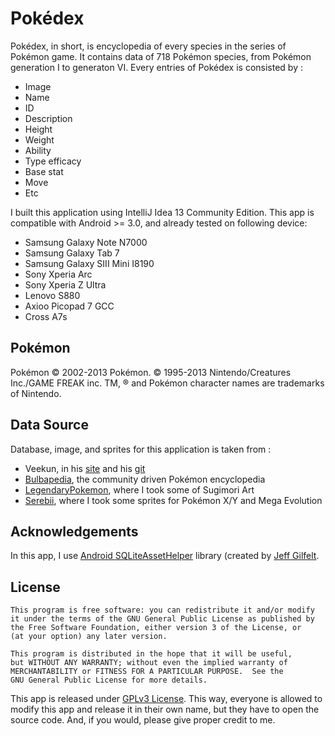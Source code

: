 Pokédex
=======
Pokédex, in short, is encyclopedia of every species in the series of Pokémon game. It contains data of 718 Pokémon species, from Pokémon generation I to generaton VI. Every entries of Pokédex is consisted by : 

* Image
* Name
* ID
* Description
* Height
* Weight
* Ability
* Type efficacy
* Base stat
* Move
* Etc

I built this application using IntelliJ Idea 13 Community Edition. This app is compatible with Android >= 3.0, and already tested on following device:

* Samsung Galaxy Note N7000
* Samsung Galaxy Tab 7
* Samsung Galaxy SIII Mini I8190
* Sony Xperia Arc
* Sony Xperia Z Ultra
* Lenovo S880
* Axioo Picopad 7 GCC
* Cross A7s

Pokémon
-------
Pokémon © 2002-2013 Pokémon. © 1995-2013 Nintendo/Creatures Inc./GAME FREAK inc. TM, ® and Pokémon character names are trademarks of Nintendo.

Data Source
-----------
Database, image, and sprites for this application is taken from :
* Veekun, in his [site](http://veekun.com) and his [git](http://git.veekun.com)
* [Bulbapedia](http://bulbapedia.bulbagarden.net), the community driven Pokémon encyclopedia
* [LegendaryPokemon](http://www.legendarypokemon.net/), where I took some of Sugimori Art
* [Serebii](http://www.serebii.net), where I took some sprites for Pokémon X/Y and Mega Evolution

Acknowledgements
---------------
In this app, I use [Android SQLiteAssetHelper](https://github.com/jgilfelt/android-sqlite-asset-helper) library (created by [Jeff Gilfelt](https://github.com/jgilfelt).

License
----------
    This program is free software: you can redistribute it and/or modify
    it under the terms of the GNU General Public License as published by
    the Free Software Foundation, either version 3 of the License, or
    (at your option) any later version.

    This program is distributed in the hope that it will be useful,
    but WITHOUT ANY WARRANTY; without even the implied warranty of
    MERCHANTABILITY or FITNESS FOR A PARTICULAR PURPOSE.  See the
    GNU General Public License for more details.
    
This app is released under [GPLv3 License](http://choosealicense.com/licenses/gpl-v3/). This way, everyone is allowed to modify this app and release it in their own name, but they have to open the source code. And, if you would, please give proper credit to me.
